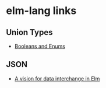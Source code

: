 # elm-lang links

## Union Types

- [Booleans and Enums](https://robots.thoughtbot.com/booleans-and-enums)

## JSON
- [A vision for data interchange in Elm](https://gist.github.com/evancz/1c5f2cf34939336ecb79b97bb89d9da6)
